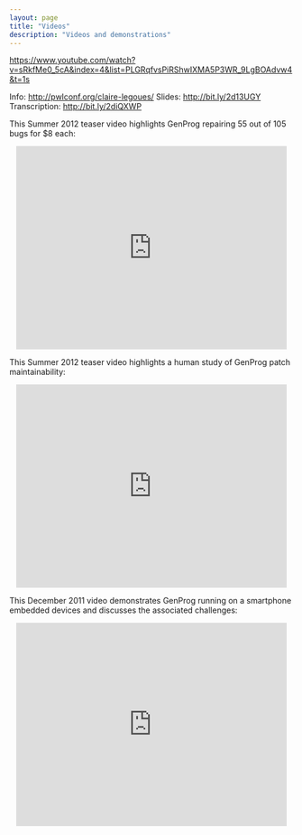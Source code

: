 ```yaml
---
layout: page
title: "Videos"
description: "Videos and demonstrations"
---
```



https://www.youtube.com/watch?v=sRkfMe0_5cA&index=4&list=PLGRqfvsPiRShwIXMA5P3WR_9LgBOAdvw4&t=1s

Info: http://pwlconf.org/claire-legoues/
Slides: http://bit.ly/2d13UGY
Transcription: http://bit.ly/2diQXWP


<p>This Summer 2012 teaser video highlights GenProg repairing
55 out of 105 bugs for $8 each: </p> 

<center>
<iframe width="480" height="360" src="http://www.youtube.com/embed/Z3itydu_rjo?rel=0" frameborder="0" allowfullscreen></iframe>

</center>

<p>This Summer 2012 teaser video highlights a human study of 
GenProg patch maintainability: </p> 
<center>
<iframe width="480" height="360" src="http://www.youtube.com/embed/OlvcDOputnA" frameborder="0" allowfullscreen></iframe>
</center>

<p>This December 2011 video demonstrates GenProg running
on a smartphone embedded devices and discusses the associated challenges: </p> 

<center>
<iframe width="480" height="360"
src="http://www.youtube.com/embed/95N0Yokm6Bk" frameborder="0"
allowfullscreen></iframe>
</center> 

